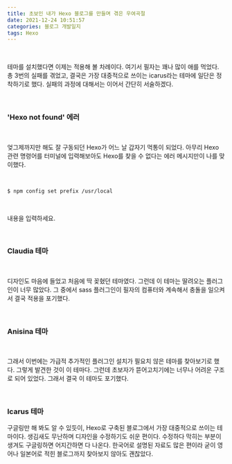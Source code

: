 ```yaml
---
title: 초보인 내가 Hexo 블로그를 만들며 겪은 우여곡절
date: 2021-12-24 10:51:57
categories: 블로그 개발일지
tags: Hexo
---
```

</br>

테마를 설치했다면 이제는 적용해 볼 차례이다. 여기서 필자는 꽤나 많이 애를 먹었다. 총 3번의 실패를 겪었고, 결국은 가장 대중적으로 쓰이는 icarus라는 테마에 일단은 정착하기로 했다. 실패의 과정에 대해서는 이어서 간단히 서술하겠다.

<!-- more -->

</br>

### 'Hexo not found' 에러

</br>

엊그제까지만 해도 잘 구동되던 Hexo가 어느 날 갑자기 먹통이 되었다. 아무리 Hexo 관련 명령어를 터미널에 입력해보아도 Hexo를 찾을 수 없다는 에러 메시지만이 나를 맞이했다. 

</br>

    $ npm config set prefix /usr/local
    
</br>

내용을 입력하세요.

</br>

### Claudia 테마

</br>

디자인도 마음에 들었고 처음에 딱 꽂혔던 테마였다. 그런데 이 테마는 딸려오는 플러그인이 너무 많았다. 그 중에서 sass 플러그인이 필자의 컴퓨터와 계속해서 충돌을 일으켜서 결국 적용을 포기했다.

</br>

### Anisina 테마

</br>

그래서 이번에는 가급적 추가적인 플러그인 설치가 필요치 않은 테마를 찾아보기로 했다. 그렇게 발견한 것이 이 테마다. 그런데 초보자가 뜯어고치기에는 너무나 어려운 구조로 되어 있었다. 그래서 결국 이 테마도 포기했다. 

</br>

### Icarus 테마

구글링만 해 봐도 알 수 있듯이, Hexo로 구축된 블로그에서 가장 대중적으로 쓰이는 테마이다. 생김새도 무난하며 디자인을 수정하기도 쉬운 편이다. 수정하다 막히는 부분이 생겨도 구글링하면 어지간하면 다 나온다. 한국어로 설명된 자료도 많은 편이라 굳이 영어나 일본어로 적힌 블로그까지 찾아보지 않아도 괜찮았다.
